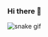 ### Hi there 👋

<!--
**bdipesh3045/bdipesh3045** is a ✨ _special_ ✨ repository because its `README.md` (this file) appears on your GitHub profile.

Here are some ideas to get you started:

- 🔭 I’m currently working on ...
- 🌱 I’m currently learning ...
- 👯 I’m looking to collaborate on ...
- 🤔 I’m looking for help with ...
- 💬 Ask me about ...
- 📫 How to reach me: ...
- 😄 Pronouns: ...
- ⚡ Fun fact: ...
-->
![snake gif](https://github.com/bdipesh3045/bdipesh3045/blob/output/github-contribution-grid-snake.gif)
<!-- ![snake gif]
(https://github.com/bdipesh3045/bdipesh3045/blob/output/github-contribution-grid-snake.gif)
 -->
